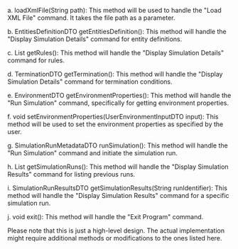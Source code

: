 a. loadXmlFile(String path): This method will be used to handle the "Load XML File" command. It takes the file path as a parameter.

b. EntitiesDefinitionDTO getEntitiesDefinition(): This method will handle the "Display Simulation Details" command for entity definitions.

c. List<RuleDTO> getRules(): This method will handle the "Display Simulation Details" command for rules.

d. TerminationDTO getTermination(): This method will handle the "Display Simulation Details" command for termination conditions.

e. EnvironmentDTO getEnvironmentProperties(): This method will handle the "Run Simulation" command, specifically for getting environment properties.

f. void setEnvironmentProperties(UserEnvironmentInputDTO input): This method will be used to set the environment properties as specified by the user.

g. SimulationRunMetadataDTO runSimulation(): This method will handle the "Run Simulation" command and initiate the simulation run.

h. List<SimulationRunMetadataDTO> getSimulationRuns(): This method will handle the "Display Simulation Results" command for listing previous runs.

i. SimulationRunResultsDTO getSimulationResults(String runIdentifier): This method will handle the "Display Simulation Results" command for a specific simulation run.

j. void exit(): This method will handle the "Exit Program" command.

Please note that this is just a high-level design. The actual implementation might require additional methods or modifications to the ones listed here.
